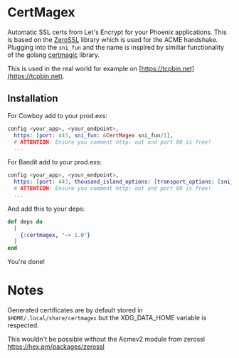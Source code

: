 # CertMagex

Automatic SSL certs from Let's Encrypt for your Phoenix applications. This is based on the [ZeroSSL](https://github.com/riccardomanfrin/zerossl) library which is used for the ACME handshake. Plugging into the `sni_fun` and the name is inspired by similiar functionality of the golang [certmagic](https://github.com/caddyserver/certmagic) library.

This is used in the real world for example on [https://tcpbin.net](https://tcpbin.net).

## Installation

For Cowboy add to your prod.exs:

```elixir
config <your_app>, <your_endpoint>,
  https: [port: 443, sni_fun: &CertMagex.sni_fun/1],
  # ATTENTION: Ensure you comment http: out and port 80 is free!
  ...
```

For Bandit add to your prod.exs:

```elixir
config <your_app>, <your_endpoint>,
  https: [port: 443, thousand_island_options: [transport_options: [sni_fun: &CertMagex.sni_fun/1]]],
  # ATTENTION: Ensure you comment http: out and port 80 is free!
  ...
```

And add this to your deps:

```elixir
def deps do
  [
    {:certmagex, "~> 1.0"}
  ]
end
```

You're done!

# Notes

Generated certificates are by default stored in `$HOME/.local/share/certmagex` but the XDG_DATA_HOME variable is respected.

This wouldn't be possible without the Acmev2 module from zerossl https://hex.pm/packages/zerossl
